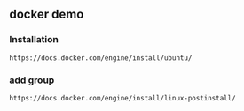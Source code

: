 ## docker demo

### Installation
`https://docs.docker.com/engine/install/ubuntu/`

### add group
`https://docs.docker.com/engine/install/linux-postinstall/`
